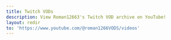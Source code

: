 ```yaml
---
title: Twitch VODs
description: View Roman12663's Twitch VOD archive on YouTube!
layout: redir
to: 'https://www.youtube.com/@roman1266VODS/videos'
---
```

